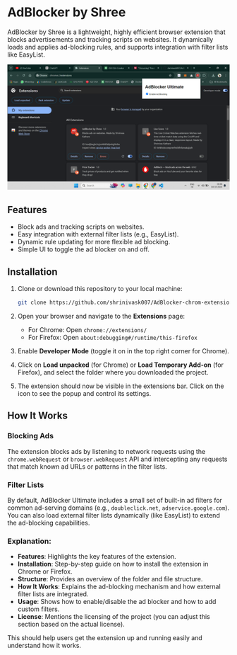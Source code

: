 # AdBlocker by Shree

AdBlocker by Shree is a lightweight, highly efficient browser extension that blocks advertisements and tracking scripts on websites. It dynamically loads and applies ad-blocking rules, and supports integration with filter lists like EasyList.

![Extension Popup](screenshot.png)

## Features

- Block ads and tracking scripts on websites.
- Easy integration with external filter lists (e.g., EasyList).
- Dynamic rule updating for more flexible ad blocking.
- Simple UI to toggle the ad blocker on and off.

## Installation

1. Clone or download this repository to your local machine:
    ```bash
    git clone https://github.com/shrinivask007/AdBlocker-chrom-extension.git
    ```

2. Open your browser and navigate to the **Extensions** page:
    - For Chrome: Open `chrome://extensions/`
    - For Firefox: Open `about:debugging#/runtime/this-firefox`

3. Enable **Developer Mode** (toggle it on in the top right corner for Chrome).

4. Click on **Load unpacked** (for Chrome) or **Load Temporary Add-on** (for Firefox), and select the folder where you downloaded the project.

5. The extension should now be visible in the extensions bar. Click on the icon to see the popup and control its settings.


## How It Works

### Blocking Ads

The extension blocks ads by listening to network requests using the `chrome.webRequest` or `browser.webRequest` API and intercepting any requests that match known ad URLs or patterns in the filter lists.

### Filter Lists

By default, AdBlocker Ultimate includes a small set of built-in ad filters for common ad-serving domains (e.g., `doubleclick.net`, `adservice.google.com`). You can also load external filter lists dynamically (like EasyList) to extend the ad-blocking capabilities.


### Explanation:

- **Features**: Highlights the key features of the extension.
- **Installation**: Step-by-step guide on how to install the extension in Chrome or Firefox.
- **Structure**: Provides an overview of the folder and file structure.
- **How It Works**: Explains the ad-blocking mechanism and how external filter lists are integrated.
- **Usage**: Shows how to enable/disable the ad blocker and how to add custom filters.
- **License**: Mentions the licensing of the project (you can adjust this section based on the actual license).

This should help users get the extension up and running easily and understand how it works.



